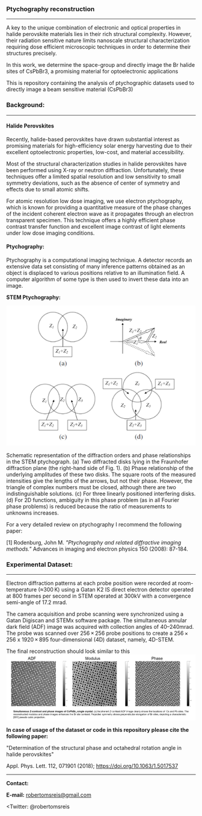 ### Ptychography reconstruction
---------------

A key to the unique combination of electronic and optical properties in halide perovskite materials lies in their rich structural complexity. However, their radiation sensitive nature limits nanoscale structural characterization requiring dose efficient microscopic techniques in order to determine their structures precisely. 

In this work, we determine the space-group and directly image the Br halide sites of CsPbBr3, a promising material for optoelectronic applications

This is repository containing the analysis of ptychographic datasets used to directly image a beam sensitive material (CsPbBr3)

### Background:
-----------------

#### Halide Perovskites

  Recently, halide-based perovskites have drawn substantial interest as promising materials for high-efficiency solar energy harvesting due to their excellent optoelectronic properties, low-cost, and material accessibility.

  Most of the structural characterization studies in halide perovskites have been performed using X-ray or neutron diffraction. Unfortunately, these techniques offer a limited spatial resolution and low sensitivity to small symmetry deviations, such as the absence of center of symmetry and effects due to small atomic shifts.

  For atomic resolution low dose imaging, we use electron ptychography, which is known for providing a quantitative measure of the phase changes of the incident coherent electron wave as it propagates through an electron transparent specimen. This technique offers a highly efficient phase contrast transfer function and excellent image contrast of light elements under low dose imaging conditions.

#### Ptychography: 

Ptychography is a computational imaging technique. A detector records an extensive data set consisting of many inference patterns obtained as an object is displaced to various positions relative to an illumination field. A computer algorithm of some type is then used to invert these data into an image. 

**STEM Ptychography:**

![Image description](Images/schema-1.png)

Schematic representation of the diffraction orders and phase relationships in the STEM ptychograph. (a) Two diffracted disks lying in the Fraunhofer diffraction plane (the right-hand side of Fig. 1). (b) Phase relationship of the underlying amplitudes of these two disks. The square roots of the measured intensities give the lengths of the arrows, but not their phase. However, the triangle of complex numbers must be closed, although there are two indistinguishable solutions. (c) For three linearly positioned interfering disks. (d) For 2D functions, ambiguity in this phase problem (as in all Fourier phase problems) is reduced because the ratio of measurements to unknowns increases.


For a very detailed review on ptychography I recommend the following paper:

[1] Rodenburg, John M. <i>"Ptychography and related diffractive imaging methods."</i> Advances in imaging and electron physics 150 (2008): 87-184.

### Experimental Dataset:
-----------------
Electron diffraction patterns at each probe position were recorded at room-temperature (≈300 K) using a Gatan K2 IS direct electron detector operated at 800 frames per second in STEM operated at 300kV with a convergence semi-angle of 17.2 mrad. 

The camera acquisition and probe scanning were synchronized using a Gatan Digiscan and STEMx software package. The simultaneous annular dark field (ADF) image was acquired with collection angles of 40–240mrad. The probe was scanned over 256 × 256 probe positions to create a 256 × 256 x 1920 × 895 four-dimensional (4D) dataset, namely, 4D-STEM. 

The final reconstruction should look similar to this ![Image description](Images/ptycho-rec-01.png)

**In case of usage of the dataset or code in this repository please cite the following paper:**

"Determination of the structural phase and octahedral rotation angle in halide perovskites"

Appl. Phys. Lett. 112, 071901 (2018); https://doi.org/10.1063/1.5017537

  
----------------

<b>Contact:</b>

<b>E-mail:</b> robertomsreis@gmail.com

<Twitter:</b> @robertomsreis
